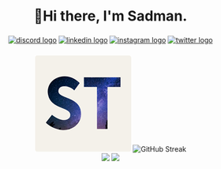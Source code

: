<h1 align="center">👋Hi there, I'm Sadman.</h1>

###

<div align="center">
  <a href="https://github.com/gitlimes/discord-md-badge"><img src="https://dcbadge.limes.pink/api/shield/340115550208262145" height="35" alt="discord logo" /></a>
  <a href="https://www.linkedin.com/in/sadmantariq/"><img src="https://img.shields.io/static/v1?message=Sadman Tariq&logo=linkedin&label=&color=0077B5&logoColor=white&labelColor=&style=for-the-badge" height="35" alt="linkedin logo" /></a>
  <a href="https://www.instagram.com/sadmantariq_/"><img src="https://img.shields.io/static/v1?message=sadmantariq_&logo=instagram&label=&color=E4405F&logoColor=white&labelColor=&style=for-the-badge" height="35" alt="instagram logo" /></a>
  <a href="https://twitter.com/sadmantariq"><img src="https://img.shields.io/static/v1?message=SadmanTariq&logo=twitter&label=&color=1DA1F2&logoColor=white&labelColor=&style=for-the-badge" height="35" alt="twitter logo" /></a>
</div>

###

<div align="center">
  <img height="195" src="./logo_195_rounded.png"  />
  <img height="195" src="http://github-readme-streak-stats.herokuapp.com?user=sadmantariq&theme=gruvbox" alt="GitHub Streak" />
  <br />
  <img height="195" src="https://github-readme-stats-iota-eight-84.vercel.app/api?username=sadmantariq&show_icons=true&theme=gruvbox&hide_rank=true&show_icons=true&include_all_commits=true&hide=contribs" />
  <img height="195" src="https://github-readme-stats-iota-eight-84.vercel.app/api/top-langs/?hide=cython,css&username=sadmantariq&size_weight=0.5&count_weight=0.5&exclude_repo=github-readme-stats&layout=compact&theme=gruvbox" />
</div>
